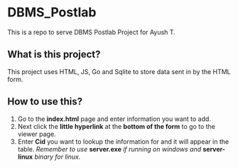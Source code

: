 # DBMS_Postlab

This is a repo to serve DBMS Postlab Project for Ayush T.

## What is this project?

This project uses HTML, JS, Go and Sqlite to store data sent in by the HTML form.

## How to use this?

1. Go to the **index.html** page and enter information you want to add.
2. Next click the **little hyperlink** at the **bottom of the form** to go to the viewer page.
3. Enter **Cid** you want to lookup the information for and it will appear in the table.
*Remember to use* **server.exe** *if running on windows and* **server-linux** *binary for linux.*
